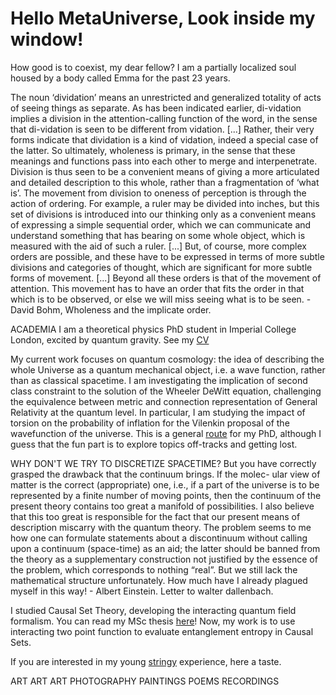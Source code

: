 <html>
<head> 
</head>
<body>
<h1>Hello MetaUniverse, Look inside my window!</h1>
<p>How good is to coexist, my dear fellow? I am a partially localized soul housed by a body called Emma for the past 23 years.</p>
<p>
The noun ‘dividation’ means an unrestricted and generalized totality of acts of seeing
things as separate. As has been indicated earlier, di-vidation implies a division in the
attention-calling function of the word, in the sense that di-vidation is seen to be different
from vidation. [...] Rather, their very forms indicate that dividation is a kind of vidation,
indeed a special case of the latter. So ultimately, wholeness is primary, in the sense that
these meanings and functions pass into each other to merge and interpenetrate. Division
is thus seen to be a convenient means of giving a more articulated and detailed description
to this whole, rather than a fragmentation of ‘what is’. The movement from division to
oneness of perception is through the action of ordering. For example, a ruler may be divided
into inches, but this set of divisions is introduced into our thinking only as a convenient
means of expressing a simple sequential order, which we can communicate and understand
something that has bearing on some whole object, which is measured with the aid of such a
ruler. [...] But, of course, more complex orders are possible, and these have to be expressed
in terms of more subtle divisions and categories of thought, which are significant for more
subtle forms of movement. [...] Beyond all these orders is that of the movement of attention.
This movement has to have an order that fits the order in that which is to be observed, or
else we will miss seeing what is to be seen.
- David Bohm, Wholeness and the implicate order.
</p>
<p>
ACADEMIA
I am a theoretical physics PhD student in Imperial College London, excited by quantum gravity. See my <a href="https://drive.google.com/file/d/1YwZjck3s9JpT8_QpVIxOxCQijO4XIHky/view?usp=sharing">CV</a>

My current work focuses on quantum cosmology: the idea of describing the whole Universe as a quantum mechanical object,
i.e. a wave function, rather than as classical spacetime. I am investigating the implication of second class constraint to the solution
of the Wheeler DeWitt equation, challenging the equivalence between metric and connection representation of General Relativity at the quantum level. In particular, I am studying the impact of torsion on the probability of inflation for the Vilenkin proposal of the wavefunction of the universe. This is a general <a href="https://drive.google.com/file/d/1J5UK7uXG0vLbZwureOpVulwqLkFTr8Ng/view?usp=sharing"> route</a> for my PhD, although I guess that the fun part is to explore topics off-tracks and getting lost.
</p>
<p>
WHY DON'T WE TRY TO DISCRETIZE SPACETIME?
But you have correctly grasped the drawback that the continuum brings. If the molec-
ular view of matter is the correct (appropriate) one, i.e., if a part of the universe is to be
represented by a finite number of moving points, then the continuum of the present theory
contains too great a manifold of possibilities. I also believe that this too great is responsible
for the fact that our present means of description miscarry with the quantum theory. The
problem seems to me how one can formulate statements about a discontinuum without
calling upon a continuum (space-time) as an aid; the latter should be banned from the
theory as a supplementary construction not justified by the essence of the problem, which
corresponds to nothing “real”. But we still lack the mathematical structure unfortunately.
How much have I already plagued myself in this way! - Albert Einstein. Letter to walter dallenbach.

I studied Causal Set Theory, developing the interacting quantum field formalism.
You can read my MSc thesis <a href="https://drive.google.com/file/d/1v4pHm6kg-nnuuuIXae9ZjrYKUGUB2E4p/view?usp=sharing">here</a>!
Now, my work is to use interacting two point function to evaluate entanglement entropy in Causal Sets.

If you are interested in my young <a href="https://drive.google.com/file/d/1jDypeIn-VORcMf0sBeSELzmvvv395FX2/view?usp=sharing">stringy</a> experience, here a taste.
</p>
<p>
ART ART ART
PHOTOGRAPHY
PAINTINGS
POEMS
RECORDINGS

</p>
</body>
</html>